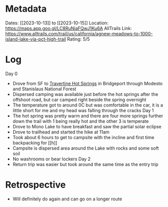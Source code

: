 # Metadata
Dates: [[2023-10-13]] to [[2023-10-15]]
Location: https://maps.app.goo.gl/LC8RuNiaFQwJ1Ku6A
AllTrails Link: https://www.alltrails.com/trail/us/california/agnew-meadows-to-1000-island-lake-via-pct-high-trail
Rating: 5/5

# Log
Day 0
- Drove from SF to [Travertine Hot Springs](https://maps.app.goo.gl/WHYipiQ4DTCJbGi77) in Bridgeport through Modesto and Stanislaus National Forest
- Dispersed camping was available just before the hot springs after the offshoot road, but car camped right beside the spring overnight
- The temperature got to around 0C but was comfortable in the car, it is a little short for me and my head was falling through the cracks
Day 1
- The hot spring was pretty warm and there are four more springs further down the trail with 1 being really hot and the other 3 is temperate
- Drove to Mono Lake to have breakfast and saw the partial solar eclipse 
- Drove to trailhead and started the hike at 11am
- Took about 6 hours to get to campsite with the incline and first time backpacking for [[h]]
- Campsite is dispersed area around the Lake with rocks and some soft soil
- No washrooms or bear lockers
Day 2
- Return trip was easier but took around the same time as the entry trip

# Retrospective
- Will definitely do again and can go on a longer route
